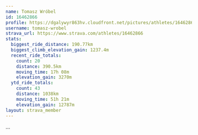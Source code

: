 ```yaml
---
name: Tomasz Wróbel
id: 16462866
profile: https://dgalywyr863hv.cloudfront.net/pictures/athletes/16462866/10169785/1/large.jpg
username: tomasz-wrobel
strava_url: https://www.strava.com/athletes/16462866
stats:
  biggest_ride_distance: 190.77km
  biggest_climb_elevation_gain: 1237.4m
  recent_ride_totals:
    count: 20
    distance: 390.5km
    moving_time: 17h 08m
    elevation_gain: 3270m
  ytd_ride_totals:
    count: 43
    distance: 1038km
    moving_time: 51h 21m
    elevation_gain: 12787m
layout: strava_member
--- 
```

...
